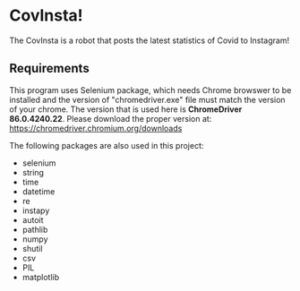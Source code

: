 # CovInsta!
The CovInsta is a robot that posts the latest statistics of Covid to Instagram!

## Requirements
This program uses Selenium package, which needs Chrome browswer to be installed and the version of "chromedriver.exe" file must match the version of your chrome. The version that is used here is **ChromeDriver 86.0.4240.22**. Please download the proper version at: https://chromedriver.chromium.org/downloads

The following packages are also used in this project:
- selenium
- string
- time
- datetime
- re
- instapy
- autoit
- pathlib
- numpy
- shutil
- csv
- PIL
- matplotlib


